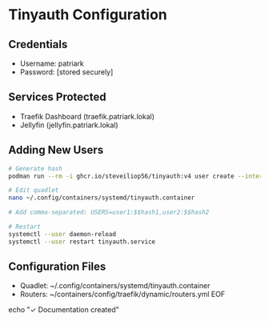 # Tinyauth Configuration

## Credentials
- Username: patriark
- Password: [stored securely]

## Services Protected
- Traefik Dashboard (traefik.patriark.lokal)
- Jellyfin (jellyfin.patriark.lokal)

## Adding New Users
```bash
# Generate hash
podman run --rm -i ghcr.io/steveiliop56/tinyauth:v4 user create --interactive

# Edit quadlet
nano ~/.config/containers/systemd/tinyauth.container

# Add comma-separated: USERS=user1:$$hash1,user2:$$hash2

# Restart
systemctl --user daemon-reload
systemctl --user restart tinyauth.service
```

## Configuration Files
- Quadlet: ~/.config/containers/systemd/tinyauth.container
- Routers: ~/containers/config/traefik/dynamic/routers.yml
EOF

echo "✓ Documentation created"
